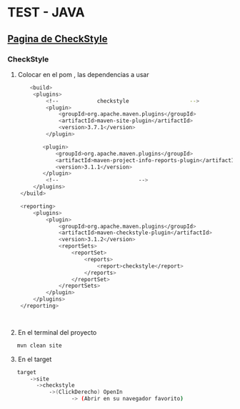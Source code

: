 # TEST  - JAVA  
## [Pagina de CheckStyle](https://maven.apache.org/plugins/maven-checkstyle-plugin/usage.html)

### CheckStyle

1. Colocar en el pom , las dependencias a usar

```bash
       <build>
        <plugins>
            <!--            checkstyle                   -->
            <plugin>
                <groupId>org.apache.maven.plugins</groupId>
                <artifactId>maven-site-plugin</artifactId>
                <version>3.7.1</version>
            </plugin>

           <plugin>
               <groupId>org.apache.maven.plugins</groupId>
               <artifactId>maven-project-info-reports-plugin</artifactId>
               <version>3.1.1</version>
           </plugin>
            <!--                         -->
        </plugins>
    </build>

    <reporting>
        <plugins>
            <plugin>
                <groupId>org.apache.maven.plugins</groupId>
                <artifactId>maven-checkstyle-plugin</artifactId>
                <version>3.1.2</version>
                <reportSets>
                    <reportSet>
                        <reports>
                            <report>checkstyle</report>
                        </reports>
                    </reportSet>
                </reportSets>
            </plugin>
        </plugins>
    </reporting>

  
```

2. En el terminal del proyecto

```bash
   mvn clean site
```

3. En el target 

```bash
   target 
       ->site
		 ->checkstyle 
			 ->(ClickDerecho) OpenIn
					-> (Abrir en su navegador favorito)
```
